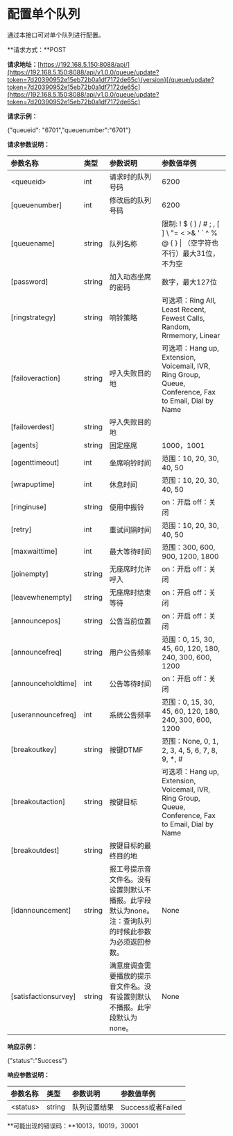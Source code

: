 # 配置单个队列

通过本接口可对单个队列进行配置。

**请求方式：**POST

**请求地址：**[https://192.168.5.150:8088/api/](https://192.168.5.150:8088/api/v1.0.0/queue/update?token=7d20390952e15eb72b0a1df7172de65c){version}[/queue/update?token=7d20390952e15eb72b0a1df7172de65c](https://192.168.5.150:8088/api/v1.0.0/queue/update?token=7d20390952e15eb72b0a1df7172de65c)

**请求示例：**

{"queueid": "6701","queuenumber":"6701"}

**请求参数说明：**

| 参数名称 | 类型 | 参数说明 | 参数值举例 |
| :--- | :--- | :--- | :--- |
| &lt;queueid&gt; | int | 请求时的队列号码 | 6200 |
| \[queuenumber\] | int | 修改后的队列号码 | 6200 |
| \[queuename\] | string | 队列名称 | 限制: ! $ \( \) / \# ; , \[ \] \ "= &lt; &gt;& ' \` ^ % @ { } &#124; （空字符也不行）最大31位，不为空 |
| \[password\] | string | 加入动态坐席的密码 | 数字，最大127位 |
| \[ringstrategy\] | string | 响铃策略 | 可选项：Ring All, Least Recent, Fewest Calls, Random, Rrmemory, Linear |
| \[failoveraction\] | string | 呼入失败目的地 | 可选项：Hang up, Extension, Voicemail, IVR, Ring Group, Queue, Conference, Fax to Email, Dial by Name |
| \[failoverdest\] | string | 呼入失败目的地 |  |
| \[agents\] | string | 固定座席 | 1000，1001 |
| \[agenttimeout\] | int | 坐席响铃时间 | 范围：10, 20, 30, 40, 50 |
| \[wrapuptime\] | int | 休息时间 | 范围：10, 20, 30, 40, 50 |
| \[ringinuse\] | string | 使用中振铃 | on：开启 off：关闭 |
| \[retry\] | int | 重试间隔时间 | 范围：10, 20, 30, 40, 50 |
| \[maxwaittime\] | int | 最大等待时间 | 范围：300, 600, 900, 1200, 1800 |
| \[joinempty\] | string | 无座席时允许呼入 | on：开启 off：关闭 |
| \[leavewhenempty\] | string | 无座席时结束等待 | on：开启 off：关闭 |
| \[announcepos\] | string | 公告当前位置 | on：开启 off：关闭 |
| \[announcefreq\] | string | 用户公告频率 | 范围：0, 15, 30, 45, 60, 120, 180, 240, 300, 600, 1200 |
| \[announceholdtime\] | int | 公告等待时间 | on：开启 off：关闭 |
| \[userannouncefreq\] | int | 系统公告频率 | 范围：0, 15, 30, 45, 60, 120, 180, 240, 300, 600, 1200 |
| \[breakoutkey\] | string | 按键DTMF | 范围：None, 0, 1, 2, 3, 4, 5, 6, 7, 8, 9, \*, \# |
| \[breakoutaction\] | string | 按键目标 | 可选项：Hang up, Extension, Voicemail, IVR, Ring Group, Queue, Conference, Fax to Email, Dial by Name |
| \[breakoutdest\] | string | 按键目标的最终目的地 |  |
| \[idannouncement\] | string | 报工号提示音文件名。没有设置则默认不播报。此字段默认为none。注：查询队列的时候此参数为必须返回参数。 | None |
| \[satisfactionsurvey\] | string | 满意度调查需要播放的提示音文件名。没有设置则默认不播报。此字段默认为none。 | None |

**响应示例：**

{"status":"Success"}

**响应参数说明：**

| 参数名称 | 类型 | 参数说明 | 参数值举例 |
| :--- | :--- | :--- | :--- |
| &lt;status&gt; | string | 队列设置结果 | Success或者Failed |

**可能出现的错误码：**10013，10019，30001

